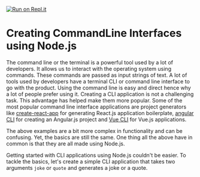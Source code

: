 [![Run on Repl.it](https://repl.it/badge/github/katungi/Node-CLI-Section)](https://repl.it/github/katungi/Node-CLI-Section)

# Creating CommandLine Interfaces using Node.js

The command line or the terminal is a powerful tool used by a lot of developers. It allows us to interact with the operating system using commands. These commands are passed as input strings of text. A lot of tools used by developers have a terminal CLI or command line interface to go with the product. Using the command line is easy and direct hence why a lot of people prefer using it.
Creating a CLI application is not a challenging task. This advantage has helped make them more popular.
Some of the most popular command line interface applications are project generators like [create-react-app](https://www.npmjs.com/package/create-react-app) for generating React.js application boilerplate, [angular CLI](https://www.npmjs.com/package/@angular/cli) for creating an Angular.js project and [Vue CLI](https://www.npmjs.com/package/@vue/cli) for Vue.js applications.

The above examples are a bit more complex in functionality and can be confusing. Yet, the basics are still the same. One thing all the above have in common is that they are all made using Node.js.

Getting started with CLI applications using Node.js couldn't be easier. To tackle the basics, let's create a simple CLI application that takes two arguments `joke` or `quote` and generates a joke or a quote.
